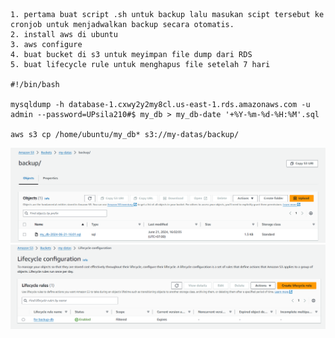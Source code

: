 ```
1. pertama buat script .sh untuk backup lalu masukan scipt tersebut ke cronjob untuk menjadwalkan backup secara otomatis.
2. install aws di ubuntu
3. aws configure
4. buat bucket di s3 untuk meyimpan file dump dari RDS
5. buat lifecycle rule untuk menghapus file setelah 7 hari

#!/bin/bash

mysqldump -h database-1.cxwy2y2my8cl.us-east-1.rds.amazonaws.com -u admin --password=UPsila210#$ my_db > my_db-date '+%Y-%m-%d-%H:%M'.sql

aws s3 cp /home/ubuntu/my_db* s3://my-datas/backup/

```
<img src="https://raw.githubusercontent.com/AbelJasen15/RDS---S3-Simple-Backup-Script/main/Screenshot%202024-06-21%20160524.png"/>
 
<img src="https://raw.githubusercontent.com/AbelJasen15/RDS---S3-Simple-Backup-Script/RDS---S3-Simple-Backup-Script/Screenshot%202024-06-21%20184056.png"/>
